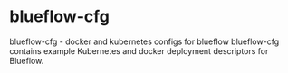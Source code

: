 # blueflow-cfg

blueflow-cfg - docker and kubernetes configs for blueflow
blueflow-cfg contains example Kubernetes and docker deployment descriptors for Blueflow. 

